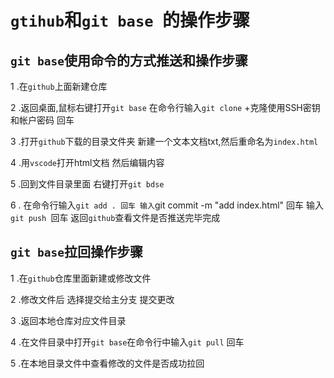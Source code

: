# `gtihub`和`git base `的操作步骤

## `git base`使用命令的方式推送和操作步骤

1 .在`github`上面新建仓库

2 .返回桌面,鼠标右键打开`git base` 在命令行输入`git clone` +克隆使用SSH密钥和帐户密码 回车

3 .打开`github`下载的目录文件夹 新建一个文本文档txt,然后重命名为`index.html`

4 .用`vscode`打开html文档 然后编辑内容

5 .回到文件目录里面 右键打开`git bdse`

6 . 在命令行输入`git add . 回车
    输入`git commit -m "add index.html" 回车
    输入`git push `回车
  返回`github`查看文件是否推送完毕完成
    

## `git base`拉回操作步骤

1 .在`github`仓库里面新建或修改文件

2 .修改文件后 选择提交给主分支 提交更改

3 .返回本地仓库对应文件目录 

4 .在文件目录中打开`git base`在命令行中输入`git pull` 回车

5 .在本地目录文件中查看修改的文件是否成功拉回
